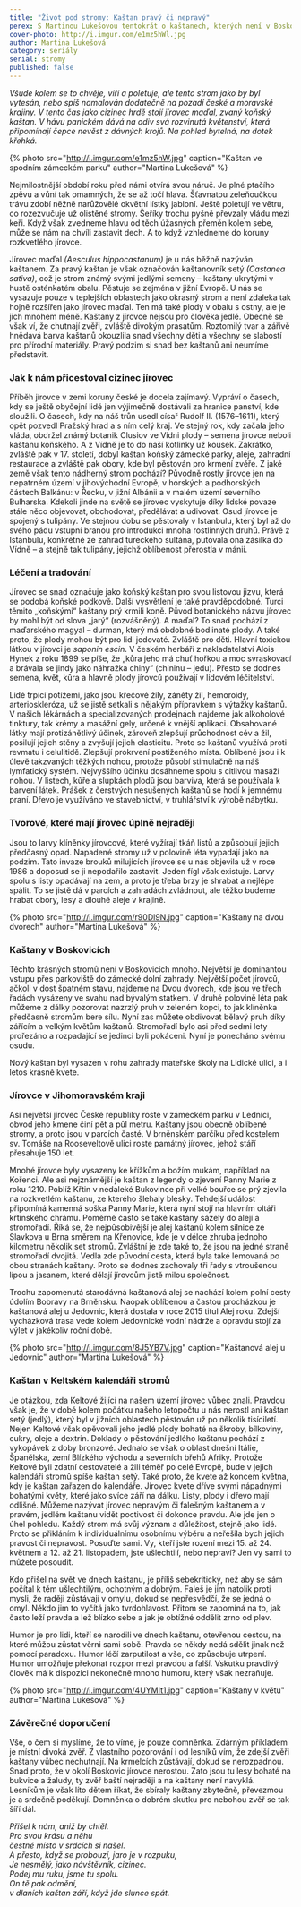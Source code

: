 ```yaml
---
title: "Život pod stromy: Kaštan pravý či nepravý"
perex: S Martinou Lukešovou tentokrát o kaštanech, kterých není v Boskovicích zrovna mnoho. Jejich plody dokonce nechutnají ani místní zvěři.
cover-photo: http://i.imgur.com/e1mz5hWl.jpg
author: Martina Lukešová
category: seriály
serial: stromy
published: false
---
```


*Všude kolem se to chvěje, víří a poletuje, ale tento strom jako by byl vytesán, nebo spíš namalován dodatečně na pozadí české a moravské krajiny. V tento čas jako cizinec hrdě stojí jírovec maďal, zvaný koňský kaštan. V hávu panickém dává na odiv svá rozvinutá květenství, která připomínají čepce nevěst z dávných krojů. Na pohled bytelná, na dotek křehká.*

{% photo src="http://i.imgur.com/e1mz5hW.jpg" caption="Kaštan ve spodním zámeckém parku" author="Martina Lukešová" %}

Nejmilostnější období roku před námi otvírá svou náruč. Je plné ptačího zpěvu a vůní tak omamných, že se až točí hlava. Šťavnatou zeleňoučkou trávu zdobí něžně narůžovělé okvětní lístky jabloní. Ještě poletují ve větru, co rozezvučuje už olistěné stromy. Šeříky trochu pyšně převzaly vládu mezi keři. Když však zvedneme hlavu od těch úžasných přeměn kolem sebe, může se nám na chvíli zastavit dech. A to když vzhlédneme do koruny rozkvetlého jírovce.

Jírovec maďal *(Aesculus hippocastanum)* je u nás běžně nazýván kaštanem. Za pravý kaštan je však označován kaštanovník setý *(Castanea sativa)*, což je strom známý svými jedlými semeny – kaštany ukrytými v hustě osténkatém obalu. Pěstuje se zejména v jižní Evropě. U nás se vysazuje pouze v teplejších oblastech jako okrasný strom a není zdaleka tak hojně rozšířen jako jírovec maďal. Ten má také plody v obalu s ostny, ale je jich mnohem méně. Kaštany z jírovce nejsou pro člověka jedlé. Obecně se však ví, že chutnají zvěři, zvláště divokým prasatům. Roztomilý tvar a zářivě hnědavá barva kaštanů okouzlila snad všechny děti a všechny se slabostí pro přírodní materiály. Pravý podzim si snad bez kaštanů ani neumíme představit.

### Jak k nám přicestoval cizinec jírovec

Příběh jírovce v zemi koruny české je docela zajímavý. Vypráví o časech, kdy se ještě obyčejní lidé jen výjimečně dostávali za hranice panství, kde sloužili. O časech, kdy na náš trůn usedl císař Rudolf II. (1576–1611), který opět pozvedl Pražský hrad a s ním celý kraj. Ve stejný rok, kdy začala jeho vláda, obdržel známý botanik Clusiov ve Vídni plody – semena jírovce neboli kaštanu koňského. A z Vídně je to do naší kotlinky už kousek. Zakrátko, zvláště pak v 17. století, dobyl kaštan koňský zámecké parky, aleje, zahradní restaurace a zvláště pak obory, kde byl pěstován pro krmení zvěře. Z jaké země však tento nádherný strom pochází? Původně rostly jírovce jen na nepatrném území v jihovýchodní Evropě, v horských a podhorských částech Balkánu: v Řecku, v jižní Albánii a v malém území severního Bulharska. Kdekoli jinde na světě se jírovec vyskytuje díky lidské povaze stále něco objevovat, obchodovat, předělávat a udivovat. Osud jírovce je spojený s tulipány. Ve stejnou dobu se pěstovaly v Istanbulu, který byl až do svého pádu vstupní branou pro introdukci mnoha rostlinných druhů. Právě z Istanbulu, konkrétně ze zahrad tureckého sultána, putovala ona zásilka do Vídně – a stejně tak tulipány, jejichž oblíbenost přerostla v mánii.

### Léčení a tradování

Jírovec se snad označuje jako koňský kaštan pro svou listovou jizvu, která se podobá koňské podkově. Další vysvětlení je také pravděpodobné. Turci těmito „koňskými“ kaštany prý krmili koně. Původ botanického názvu jírovec by mohl být od slova „jarý“ (rozvášněný). A maďal? To snad pochází z maďarského magyal – durman, který má obdobné bodlinaté plody. A také proto, že plody mohou být pro lidi jedovaté. Zvláště pro děti. Hlavní toxickou látkou v jírovci je *saponin escin*. V českém herbáři z nakladatelství Alois Hynek z roku 1899 se píše, že „kůra jeho má chuť hořkou a moc svraskovací a brávala se jindy jako náhražka chiny“ (chininu – jedu). Přesto se dodnes semena, květ, kůra a hlavně plody jírovců používají v lidovém léčitelství.

Lidé trpící potížemi, jako jsou křečové žíly, záněty žil, hemoroidy, arterioskleróza, už se jistě setkali s nějakým přípravkem s výtažky kaštanů. V našich lékárnách a specializovaných prodejnách najdeme jak alkoholové tinktury, tak krémy a masážní gely, určené k vnější aplikaci. Obsahované látky mají protizánětlivý účinek, zároveň zlepšují průchodnost cév a žil, posilují jejich stěny a zvyšují jejich elasticitu. Proto se kaštanů využívá proti revmatu i celulitidě. Zlepšují prokrvení postiženého místa. Oblíbené jsou i k úlevě takzvaných těžkých nohou, protože působí stimulačně na náš lymfatický systém. Nejvyššího účinku dosáhneme spolu s citlivou masáží nohou.
V listech, kůře a slupkách plodů jsou barviva, která se používala k barvení látek. Prášek z čerstvých nesušených kaštanů se hodí k jemnému praní. Dřevo je využíváno ve stavebnictví, v truhlářství k výrobě nábytku.

### Tvorové, které mají jírovec úplně nejraději

Jsou to larvy klíněnky jírovcové, které vyžírají tkáň listů a způsobují jejich předčasný opad. Napadené stromy už v polovině léta vypadají jako na podzim. Tato invaze brouků milujících jírovce se u nás objevila už v roce 1986 a doposud se ji nepodařilo zastavit. Jeden fígl však existuje. Larvy spolu s listy opadávají na zem, a proto je třeba brzy je shrabat a nejlépe spálit. To se jistě dá v parcích a zahradách zvládnout, ale těžko budeme hrabat obory, lesy a dlouhé aleje v krajině.

{% photo src="http://i.imgur.com/r90Dl9N.jpg" caption="Kaštany na dvou dvorech" author="Martina Lukešová" %}

### Kaštany v Boskovicích

Těchto krásných stromů není v Boskovicích mnoho. Největší je dominantou vstupu přes parkoviště do zámecké dolní zahrady. Největší počet jírovců, ačkoli v dost špatném stavu, najdeme na Dvou dvorech, kde jsou ve třech řadách vysázeny ve svahu nad bývalým statkem. V druhé polovině léta pak můžeme z dálky pozorovat nazrzlý pruh v zeleném kopci, to jak klíněnka předčasně stromům bere sílu. Nyní zas můžete obdivovat bělavý pruh díky zářícím a velkým květům kaštanů. Stromořadí bylo asi před sedmi lety prořezáno a rozpadající se jedinci byli pokáceni. Nyní je ponecháno svému osudu.

Nový kaštan byl vysazen v rohu zahrady mateřské školy na Lidické ulici, a i letos krásně kvete.

### Jírovce v Jihomoravském kraji

Asi největší jírovec České republiky roste v zámeckém parku v Lednici, obvod jeho kmene činí pět a půl metru. Kaštany jsou obecně oblíbené stromy, a proto jsou v parcích časté. V brněnském parčíku před kostelem sv. Tomáše na Rooseveltově ulici roste památný jírovec, jehož stáří přesahuje 150 let. 

Mnohé jírovce byly vysazeny ke křížkům a božím mukám, například na Kořenci. Ale asi nejznámější je kaštan z legendy o zjevení Panny Marie z roku 1210. Poblíž Křtin v nedaleké Bukovince při velké bouřce se prý zjevila na rozkvetlém kaštanu, ze kterého šlehaly blesky. Tehdejší událost připomíná kamenná soška Panny Marie, která nyní stojí na hlavním oltáři křtinského chrámu. 
Poměrně často se také kaštany sázely do alejí a stromořadí. Říká se, že nejpůsobivější je alej kaštanů kolem silnice ze Slavkova u Brna směrem na Křenovice, kde je v délce zhruba jednoho kilometru několik set stromů. Zvláštní je zde také to, že jsou na jedné straně stromořadí dvojitá. Vedla zde původní cesta, která byla také lemovaná po obou stranách kaštany. Proto se dodnes zachovaly tři řady s vtroušenou lípou a jasanem, které dělají jírovcům jistě milou společnost. 

Trochu zapomenutá starodávná kaštanová alej se nachází kolem polní cesty údolím Bobravy na Brněnsku. Naopak oblíbenou a častou procházkou je kaštanová alej u Jedovnic, která dostala v roce 2015 titul Alej roku. Zdejší vycházková trasa vede kolem Jedovnické vodní nádrže a opravdu stojí za výlet v jakékoliv roční době.

{% photo src="http://i.imgur.com/8J5YB7V.jpg" caption="Kaštanová alej u Jedovnic" author="Martina Lukešová" %}

### Kaštan v Keltském kalendáři stromů

Je otázkou, zda Keltové žijící na našem území jírovec vůbec znali. Pravdou však je, že v době kolem počátku našeho letopočtu u nás nerostl ani kaštan setý (jedlý), který byl v jižních oblastech pěstován už po několik tisíciletí. Nejen Keltové však opěvovali jeho jedlé plody bohaté na škroby, bílkoviny, cukry, oleje a dextrin. Doklady o pěstování jedlého kaštanu pochází z vykopávek z doby bronzové. Jednalo se však o oblast dnešní Itálie, Španělska, zemí Blízkého východu a severních břehů Afriky. Protože Keltové byli zdatní cestovatelé a žili téměř po celé Evropě, bude v jejich kalendáři stromů spíše kaštan setý. Také proto, že kvete až koncem května, kdy je kaštan zařazen do kalendáře. Jírovec kvete dříve svými nápadnými bohatými květy, které jako svíce září na dálku. Listy, plody i dřevo mají odlišné. Můžeme nazývat jírovec nepravým či falešným kaštanem a v pravém, jedlém kaštanu vidět poctivost či dokonce pravdu. Ale jde jen o úhel pohledu. Každý strom má svůj význam a důležitost, stejně jako lidé. Proto se přikláním k individuálnímu osobnímu výběru a neřešila bych jejich pravost či nepravost. Posuďte sami. Vy, kteří jste rození mezi 15. až 24. květnem a 12. až 21. listopadem, jste ušlechtilí, nebo nepraví? Jen vy sami to můžete posoudit.

Kdo přišel na svět ve dnech kaštanu, je příliš sebekritický, než aby se sám počítal k těm ušlechtilým, ochotným a dobrým. Faleš je jim natolik proti mysli, že raději zůstávají v omylu, dokud se nepřesvědčí, že se jedná o omyl. Někdo jim to vyčítá jako tvrdohlavost. Přitom se zapomíná na to, jak často leží pravda a lež blízko sebe a jak je obtížné oddělit zrno od plev.

Humor je pro lidi, kteří se narodili ve dnech kaštanu, otevřenou cestou, na které můžou zůstat věrni sami sobě. Pravda se někdy nedá sdělit jinak než pomocí paradoxu. Humor léčí zarputilost a vše, co způsobuje utrpení. Humor umožňuje překonat rozpor mezi pravdou a falší. Vskutku pravdivý člověk má k dispozici nekonečně mnoho humoru, který však nezraňuje.

{% photo src="http://i.imgur.com/4UYMIt1.jpg" caption="Kaštany v květu" author="Martina Lukešová" %}

### Závěrečné doporučení

Vše, o čem si myslíme, že to víme, je pouze domněnka. Zdárným příkladem je místní divoká zvěř. Z vlastního pozorování i od lesníků vím, že zdejší zvěři kaštany vůbec nechutnají. Na krmelcích zůstávají, dokud se nerozpadnou. Snad proto, že v okolí Boskovic jírovce nerostou. Zato jsou tu lesy bohaté na bukvice a žaludy, ty zvěř baští nejraději a na kaštany není navyklá. Lesníkům je však líto dětem říkat, že sbíraly kaštany zbytečně, převezmou je a srdečně poděkují. Domněnka o dobrém skutku pro nebohou zvěř se tak šíří dál.

*Přišel k nám, aniž by chtěl.  
Pro svou krásu a něhu  
čestné místo v srdcích si našel.  
A přesto, když se probouzí, jaro je v rozpuku,  
Je nesmělý, jako návštěvník, cizinec.  
Podej mu ruku, jsme tu spolu.  
On tě pak odmění,  
v dlaních kaštan září, když jde slunce spát.*
